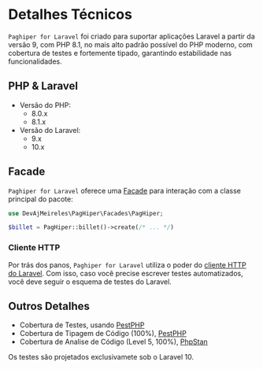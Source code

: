# Detalhes Técnicos

`Paghiper for Laravel` foi criado para suportar aplicações Laravel a partir da versão 9, com PHP 8.1, no mais alto padrão possível do PHP moderno, 
com cobertura de testes e fortemente tipado, garantindo estabilidade nas funcionalidades.

## PHP & Laravel

- Versão do PHP:
    - 8.0.x
    - 8.1.x
- Versão do Laravel:
    - 9.x
    - 10.x

## Facade

`Paghiper for Laravel` oferece uma <a href="https://laravel.com/docs/facades" target="_blank">Facade</a> para interação com a classe principal do pacote:

```php
use DevAjMeireles\PagHiper\Facades\PagHiper;

$billet = PagHiper::billet()->create(/* ... */)
```

### Cliente HTTP

Por trás dos panos, `Paghiper for Laravel` utiliza o poder do <a href="https://laravel.com/docs/http-client" target="_blank">cliente HTTP do Laravel</a>. Com isso, caso você precise escrever testes automatizados, você deve seguir o esquema de testes do Laravel.
    
## Outros Detalhes

- Cobertura de Testes, usando <a href="https://pestphp.com" target="_blank">PestPHP</a>
- Cobertura de Tipagem de Código (100%), <a href="https://pestphp.com" target="_blank">PestPHP</a>
- Cobertura de Analise de Código (Level 5, 100%), <a href="https://phpstan.org/" target="_blank">PhpStan</a>

<div class="alert alert-warning">
    Os testes são projetados exclusivamete sob o Laravel 10.
</div>
